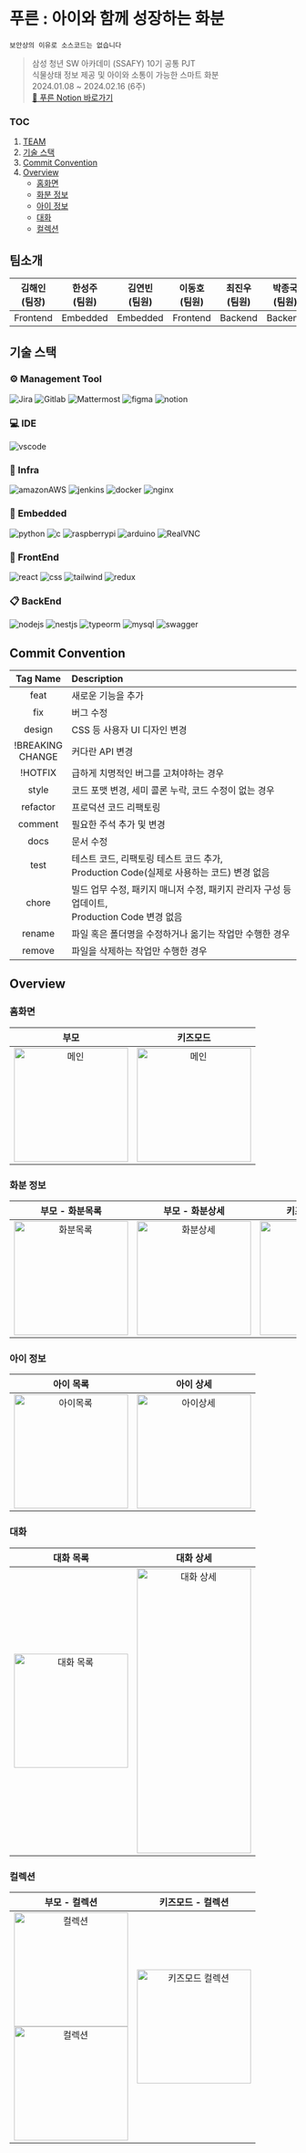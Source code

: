 # 푸른 : 아이와 함께 성장하는 화분
`보안상의 이유로 소스코드는 없습니다`
> 삼성 청년 SW 아카데미 (SSAFY) 10기 공통 PJT </br>
> 식물상태 정보 제공 및 아이와 소통이 가능한 스마트 화분 </br>
> 2024.01.08 ~ 2024.02.16 (6주) </br>
> [🔗 푸른 Notion 바로가기](https://pengisblue.notion.site/E101-132c697bfe734b22b0640fc0aaec8c80?pvs=4)

### TOC
1. [TEAM](#팀소개)
2. [기술 스택](#기술-스택)
3. [Commit Convention](#commit-convention)
4. [Overview](#overview)
    - [홈화면](#홈화면)
    - [화분 정보](#화분-정보)
    - [아이 정보](#아이-정보)
    - [대화](#대화)
    - [컬렉션](#컬렉션)

## 팀소개

|김해인<br>(팀장)|한성주<br>(팀원)|김연빈<br>(팀원)|이동호<br>(팀원)|최진우<br>(팀원)|박종국<br>(팀원)
|:--:|:--:|:--:|:--:|:--:|:--:|
|Frontend|Embedded|Embedded|Frontend|Backend|Backend|

## 기술 스택
### ⚙ Management Tool

![Jira](https://img.shields.io/badge/jira-3776AB.svg?&style=for-the-badge&logo=jira&logoColor=white)
![Gitlab](https://img.shields.io/badge/gitlab-3776AB.svg?&style=for-the-badge&logo=gitlab&logoColor=white&color=orange)
![Mattermost](https://img.shields.io/badge/Mattermost-3776AB.svg?&style=for-the-badge&logo=Mattermost&logoColor=white)
![figma](https://img.shields.io/badge/figma-3776AB.svg?&style=for-the-badge&logo=figma&logoColor=white&color=red)
![notion](https://img.shields.io/badge/notion-3776AB.svg?&style=for-the-badge&logo=notion&logoColor=white&color=black)

### 💻 IDE

![vscode](https://img.shields.io/badge/vscode-3776AB.svg?&style=for-the-badge&logo=visualstudiocode&logoColor=white&)

### 🔑 Infra
![amazonAWS](https://img.shields.io/badge/amazon%20AWS-232F3E?&style=for-the-badge&logo=amazonAWS&logoColor=white)
![jenkins](https://img.shields.io/badge/jenkins-d24939?style=for-the-badge&logo=jenkins&logoColor=white)
![docker](https://img.shields.io/badge/docker-3776AB.svg?&style=for-the-badge&logo=docker&logoColor=white&color=2496ED)
![nginx](https://img.shields.io/badge/nginx-3776AB.svg?&style=for-the-badge&logo=nginx&logoColor=white&color=009639)

### 🥽 Embedded

![python](https://img.shields.io/badge/python-3776AB.svg?&style=for-the-badge&logo=python&logoColor=white&color=3776AB)
![c](https://img.shields.io/badge/c-3776AB.svg?&style=for-the-badge&logo=c&logoColor=white&color=A8B9CC)
![raspberrypi](https://img.shields.io/badge/RaspberryPi-3776AB.svg?&style=for-the-badge&logo=RaspberryPi&logoColor=white&color=A22846)
![arduino](https://img.shields.io/badge/Arduino-3776AB.svg?&style=for-the-badge&logo=Arduino&logoColor=white&color=00878F)
![RealVNC](https://img.shields.io/badge/RealVNC-3776AB.svg?&style=for-the-badge&logo=RealVNC&logoColor=white&color=blue)

### 📱 FrontEnd

![react](https://img.shields.io/badge/react-3776AB.svg?&style=for-the-badge&logo=react&logoColor=black&color=61DAFB)
![css](https://img.shields.io/badge/css-3776AB.svg?&style=for-the-badge&logo=css3&logoColor=white&color=1572B6)
![tailwind](https://img.shields.io/badge/tailwind-06B6D4?style=for-the-badge&logo=tailwindcss&logoColor=white)
![redux](https://img.shields.io/badge/redux-3776AB.svg?&style=for-the-badge&logo=redux&logoColor=white&color=764ABC)

### 📋 BackEnd

![nodejs](https://img.shields.io/badge/nodejs-3776AB.svg?&style=for-the-badge&logo=Node.js&logoColor=white&color=339933)
![nestjs](https://img.shields.io/badge/nestjs-3776AB.svg?&style=for-the-badge&logo=nest.js&logoColor=white&color=E0234E)
![typeorm](https://img.shields.io/badge/typeorm-3776AB.svg?&style=for-the-badge&logo=typeorm&logoColor=white&color=262627)
![mysql](https://img.shields.io/badge/mysql-3776AB.svg?&style=for-the-badge&logo=mysql&logoColor=blue&color=4479A1)
![swagger](https://img.shields.io/badge/swagger-3776AB.svg?&style=for-the-badge&logo=swagger&logoColor=white&swagger=85EA2D)

## Commit Convention

|Tag Name|Description|
|:--:|:--|
|feat|새로운 기능을 추가|
|fix|버그 수정|
|design|CSS 등 사용자 UI 디자인 변경|
|!BREAKING<br/>CHANGE|커다란 API 변경|
|!HOTFIX|급하게 치명적인 버그를 고쳐야하는 경우|
|style|코드 포맷 변경, 세미 콜론 누락, 코드 수정이 없는 경우|
|refactor|프로덕션 코드 리팩토링|
|comment|필요한 주석 추가 및 변경|
|docs|문서 수정|
|test|테스트 코드, 리팩토링 테스트 코드 추가, <br/>Production Code(실제로 사용하는 코드) 변경 없음|
|chore|빌드 업무 수정, 패키지 매니저 수정, 패키지 관리자 구성 등 업데이트, <br/>Production Code 변경 없음|
|rename|파일 혹은 폴더명을 수정하거나 옮기는 작업만 수행한 경우|
|remove|파일을 삭제하는 작업만 수행한 경우|

## Overview
### 홈화면
|부모|키즈모드|
|:--:|:--:|
|<img src="readme.assets/main.png" alt="메인" width="200">|<img src="readme.assets/main_kids.png" alt="메인" width="200">|

### 화분 정보
|부모 - 화분목록|부모 - 화분상세|키즈모드 - 화분|
|:--:|:--:|:--:|
|<img src="readme.assets/pot_list.png" alt="화분목록" width="200">|<img src="readme.assets/pot_d1.png" alt="화분상세" width="200">|<img src="readme.assets/pot_d_k.png" alt="키즈화분" width="200">|

### 아이 정보
|아이 목록|아이 상세|
|:--:|:--:|
|<img src="readme.assets/kid_list.png" alt="아이목록" width="200">|<img src="readme.assets/kid.png" alt="아이상세" width="200">|

### 대화
|대화 목록|대화 상세|
|:--:|:--:|
|<img src="readme.assets/talk_list.png" alt="대화 목록" width="200">|<img src="readme.assets/talk.png" alt="대화 상세" width="200" height="500">|

### 컬렉션
|부모 - 컬렉션|키즈모드 - 컬렉션|
|:--:|:--:|
|<img src="readme.assets/col.png" alt="컬렉션" width="200"></br><img src="readme.assets/col2.png" alt="컬렉션" width="200">|<img src="readme.assets/col_kid.png" alt="키즈모드 컬렉션" width="200">|
